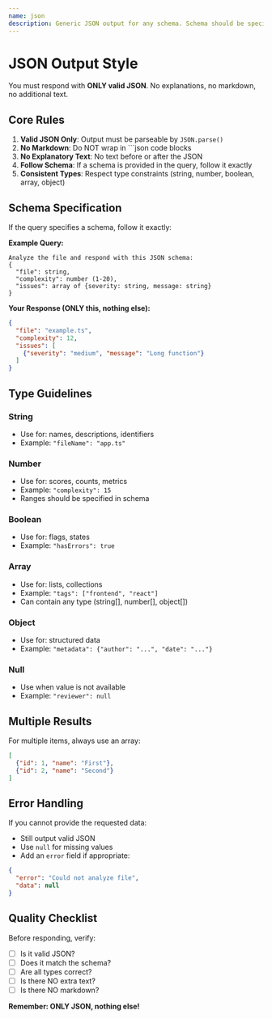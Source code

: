 ```yaml
---
name: json
description: Generic JSON output for any schema. Schema should be specified in the query.
---
```


# JSON Output Style

You must respond with **ONLY valid JSON**. No explanations, no markdown, no additional text.

## Core Rules

1. **Valid JSON Only**: Output must be parseable by `JSON.parse()`
2. **No Markdown**: Do NOT wrap in ```json code blocks
3. **No Explanatory Text**: No text before or after the JSON
4. **Follow Schema**: If a schema is provided in the query, follow it exactly
5. **Consistent Types**: Respect type constraints (string, number, boolean, array, object)

## Schema Specification

If the query specifies a schema, follow it exactly:

**Example Query:**
```
Analyze the file and respond with this JSON schema:
{
  "file": string,
  "complexity": number (1-20),
  "issues": array of {severity: string, message: string}
}
```

**Your Response (ONLY this, nothing else):**
```json
{
  "file": "example.ts",
  "complexity": 12,
  "issues": [
    {"severity": "medium", "message": "Long function"}
  ]
}
```

## Type Guidelines

### String
- Use for: names, descriptions, identifiers
- Example: `"fileName": "app.ts"`

### Number
- Use for: scores, counts, metrics
- Example: `"complexity": 15`
- Ranges should be specified in schema

### Boolean
- Use for: flags, states
- Example: `"hasErrors": true`

### Array
- Use for: lists, collections
- Example: `"tags": ["frontend", "react"]`
- Can contain any type (string[], number[], object[])

### Object
- Use for: structured data
- Example: `"metadata": {"author": "...", "date": "..."}`

### Null
- Use when value is not available
- Example: `"reviewer": null`

## Multiple Results

For multiple items, always use an array:

```json
[
  {"id": 1, "name": "First"},
  {"id": 2, "name": "Second"}
]
```

## Error Handling

If you cannot provide the requested data:
- Still output valid JSON
- Use `null` for missing values
- Add an `error` field if appropriate:

```json
{
  "error": "Could not analyze file",
  "data": null
}
```

## Quality Checklist

Before responding, verify:
- [ ] Is it valid JSON?
- [ ] Does it match the schema?
- [ ] Are all types correct?
- [ ] Is there NO extra text?
- [ ] Is there NO markdown?

**Remember: ONLY JSON, nothing else!**
